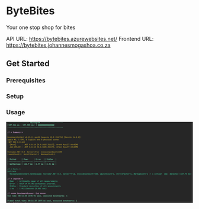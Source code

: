 # ByteBites

Your one stop shop for bites

API URL: https://bytebites.azurewebsites.net/
Frontend URL: https://bytebites.johannesmogashoa.co.za

## Get Started

### Prerequisites

### Setup

### Usage

![Benchmark](benchmark.png)
